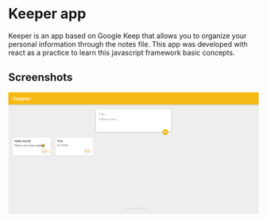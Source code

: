 # Keeper app
Keeper is an app based on Google Keep that allows you to organize your personal information through the notes file.
This app was developed with react as a practice to learn this javascript framework basic concepts.

## Screenshots
![Screenshot of the keeper app](screenshot.png?raw=true "Screenshot of the app")
